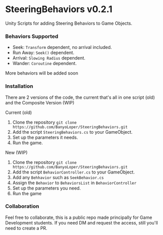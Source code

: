 # SteeringBehaviors v0.2.1
Unity Scripts for adding Steering Behaviors to Game Objects.

### Behaviors Supported

- Seek: `Transform` dependent, no arrival included.
- Run Away: `Seek()` dependent.
- Arrival: `Slowing Radius` dependent.
- Wander: `Coroutine` dependent.

More behaviors will be added soon

### Installation
There are 2 versions of the code, the current that's all in one script (old) and the Composite Version (WIP)

Current (old)
1. Clone the repository
`
git clone https://github.com/BanyoLoper/SteeringBehaviors.git
`
2. Add the script `SteeringBehaviors.cs` to your GameObject.
3. Set up the parameters it needs.
4. Run the game.

New (WIP)
1. Clone the repository
`
git clone https://github.com/BanyoLoper/SteeringBehaviors.git
`
2. Add the script `BehaviorController.cs` to your GameObject.
3. Add any `Behhavior` such as `SeekBehavior.cs`
4. Assign the `Behavior` to `BehaviorsList` in `BehaviorController`
5. Set up the parameters you need.
6. Run the game

### Collaboration
Feel free to collaborate, this is a public repo made principally for Game Development students.
If you need DM and request the access, still you'll need to create a PR.




